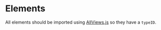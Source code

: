 # Elements

All elements should be imported using [AllViews.js](./AllViews.js) so they have a `typeID`.
